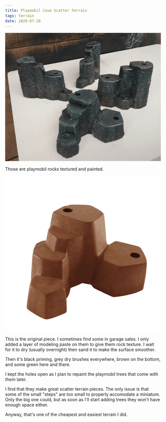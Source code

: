 ```yaml
---
title: Playmobil Cave Scatter Terrain
tags: terrain
date: 2020-07-28
---
```


![image-20200730012000828](image-20200730012000828.png)

Those are playmobil rocks textured and painted.

![img](image-removebg-preview.png)

This is the original piece. I sometimes find some in garage sales. I only added a layer of modeling paste on them to give them rock texture. I wait for it to dry (usually overnight) then sand it to make the surface smoother.

Then it's black priming, grey dry brushes everywhere, brown on the bottom, and some green here and there.

I kept the holes open as I plan to repaint the playmobil trees that come with them later.

I find that they make great scatter terrain pieces. The only issue is that some of the small "steps" are too small to properly accomodate a miniature. Only the big one could, but as soon as I'll start adding trees they won't have enough space either.

Anyway, that's one of the cheapest and easiest terrain I did.